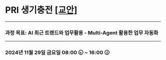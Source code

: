# PRI 생기충전 [[교안]](https://docs.google.com/document/d/10TXaKEg3AK6P6D19rstJPAVTnhMZK5q53EfUSkkNNAc/edit?usp=sharing)
<!---
### [[GPT 업무활용 강의 자료]](https://drive.google.com/file/d/1Kn7j2xkUL9RVWTop5DyQ91gLNewtuxGf/view?usp=drive_link) 
-->
-----

### 과정 목표: AI 최근 트렌드와 업무활용 - Multi-Agent 활용한 업무 자동화

-----

### 2024년 11월 29일 금요일 08:00 🕤 ~ 16:00 🕜

